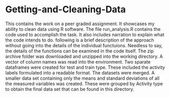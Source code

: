 # Getting-and-Cleaning-Data
This contains the work on a peer graded assignment. It showcases my ability to clean data using R software.
The file run_analysis.R contains the code used to accomplish the task. It also includes narration to explain what the code intends to do. following is a brief description of the approach without going into the details of the individual functuions. Needless to say, the details of the functions can be examined in the code itself.
The zip archive folder was downloaded and unzipped into the working directory. A vector of column names was read into the environment. Two sparate dataframes were created for test and train type. These included the activity labels formulated into a readable format. The datasets were merged. A smaller data set containing only the means and standard deviations of all the measured variables was created. These were grouped by Activity type to obtain the final data set that can be found in this directory.
